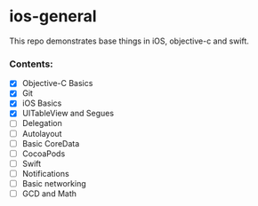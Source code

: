 # ios-general
This repo demonstrates base things in iOS, objective-c and swift.

### Contents:

- [x] Objective-C Basics
- [x] Git
- [x] iOS Basics
- [x] UITableView and Segues
- [ ] Delegation
- [ ] Autolayout
- [ ] Basic CoreData
- [ ] CocoaPods
- [ ] Swift
- [ ] Notifications
- [ ] Basic networking
- [ ] GCD and Math
